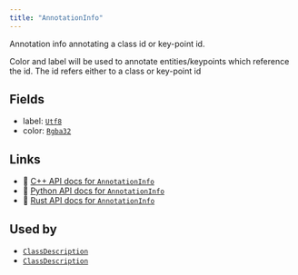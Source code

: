 ```yaml
---
title: "AnnotationInfo"
---
```


Annotation info annotating a class id or key-point id.

Color and label will be used to annotate entities/keypoints which reference the id.
The id refers either to a class or key-point id

## Fields

* label: [`Utf8`](../datatypes/utf8.md)
* color: [`Rgba32`](../datatypes/rgba32.md)

## Links
 * 🌊 [C++ API docs for `AnnotationInfo`](https://ref.rerun.io/docs/cpp/stable/structrerun_1_1datatypes_1_1AnnotationInfo.html)
 * 🐍 [Python API docs for `AnnotationInfo`](https://ref.rerun.io/docs/python/stable/common/datatypes#rerun.datatypes.AnnotationInfo)
 * 🦀 [Rust API docs for `AnnotationInfo`](https://docs.rs/rerun/latest/rerun/datatypes/struct.AnnotationInfo.html)


## Used by

* [`ClassDescription`](../datatypes/class_description.md)
* [`ClassDescription`](../datatypes/class_description.md)
